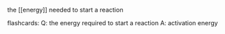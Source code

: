 the [[energy]] needed to start a reaction

flashcards:
Q: the energy required to start a reaction
A: activation energy

